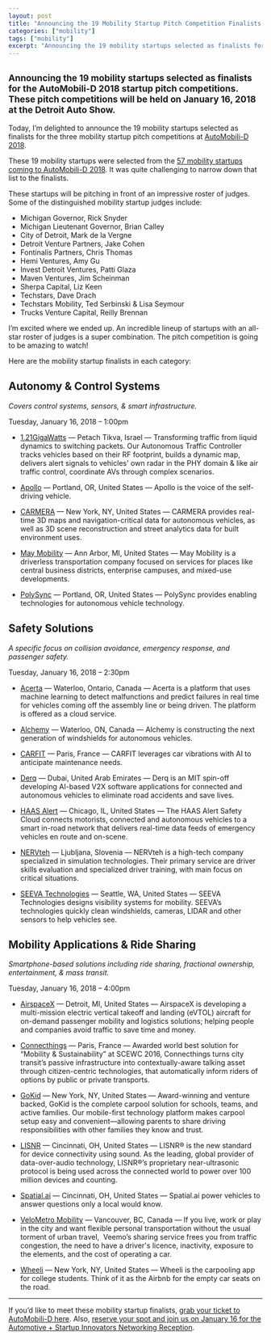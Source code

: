 ```yaml
---
layout: post
title: "Announcing the 19 Mobility Startup Pitch Competition Finalists at AutoMobili-D"
categories: ["mobility"]
tags: ["mobility"]
excerpt: "Announcing the 19 mobility startups selected as finalists for the AutoMobili-D 2018 startup pitch competitions. These pitch competitions will be held on January 16, 2018 at the Detroit Auto Show."
---
```


<h2 class="sub-title"><small>Announcing the 19 mobility startups selected as finalists for the AutoMobili-D 2018 startup pitch competitions. These pitch competitions will be held on January 16, 2018 at the Detroit Auto Show.</small></h2>

Today, I’m delighted to announce the 19 mobility startups selected as finalists for the three mobility startup pitch competitions at [AutoMobili-D 2018](https://naias.com/automobili-d/).

These 19 mobility startups were selected from the [57 mobility startups coming to AutoMobili-D 2018](https://tedserbinski.com/mobility/the-57-mobility-startups-coming-to-automobili-d-2018/). It was quite challenging to narrow down that list to the finalists.

These startups will be pitching in front of an impressive roster of judges. Some of the distinguished mobility startup judges include:

- Michigan Governor, Rick Snyder
- Michigan Lieutenant Governor, Brian Calley
- City of Detroit, Mark de la Vergne
- Detroit Venture Partners, Jake Cohen
- Fontinalis Partners, Chris Thomas
- Hemi Ventures, Amy Gu
- Invest Detroit Ventures, Patti Glaza
- Maven Ventures, Jim Scheinman
- Sherpa Capital, Liz Keen
- Techstars, Dave Drach
- Techstars Mobility, Ted Serbinski & Lisa Seymour
- Trucks Venture Capital, Reilly Brennan

I’m excited where we ended up. An incredible lineup of startups with an all-star roster of judges is a super combination. The pitch competition is going to be amazing to watch!

Here are the mobility startup finalists in each category:

## Autonomy & Control Systems
_Covers control systems, sensors, & smart infrastructure._

Tuesday, January 16, 2018 – 1:00pm

- [1.21GigaWatts](http://www.121gw.tech/) — Petach Tikva, Israel — Transforming traffic from liquid dynamics to switching packets. Our Autonomous Traffic Controller tracks vehicles based on their RF footprint, builds a dynamic map, delivers alert signals to vehicles' own radar in the PHY domain & like air traffic control, coordinate AVs through complex scenarios.

- [Apollo](http://www.okapollo.com/) — Portland, OR, United States — Apollo is the voice of the self-driving vehicle.

- [CARMERA](http://www.carmera.com/) — New York, NY, United States — CARMERA provides real-time 3D maps and navigation-critical data for autonomous vehicles, as well as 3D scene reconstruction and street analytics data for built environment uses.

- [May Mobility](http://maymobility.com/) — Ann Arbor, MI, United States — May Mobility is a driverless transportation company focused on services for places like central business districts, enterprise campuses, and mixed-use developments.

- [PolySync](https://polysync.io/) — Portland, OR, United States — PolySync provides enabling technologies for autonomous vehicle technology.


## Safety Solutions
_A specific focus on collision avoidance, emergency response, and passenger safety._

Tuesday, January 16, 2018 – 2:30pm

- [Acerta](http://acerta.ca/) — Waterloo, Ontario, Canada — Acerta is a platform that uses machine learning to detect malfunctions and predict failures in real time for vehicles coming off the assembly line or being driven. The platform is offered as a cloud service.

- [Alchemy](http://www.alchemynano.com/) — Waterloo, ON, Canada — Alchemy is constructing the next generation of windshields for autonomous vehicles.

- [CARFIT](http://www.car.fit/) — Paris, France — CARFIT leverages car vibrations with AI to anticipate maintenance needs.

- [Derq](https://www.derq.com/) — Dubai, United Arab Emirates — Derq is an MIT spin-off developing AI-based V2X software applications for connected and autonomous vehicles to eliminate road accidents and save lives.

- [HAAS Alert](http://haasalert.com/) — Chicago, IL, United States — The HAAS Alert Safety Cloud connects motorists, connected and autonomous vehicles to a smart in-road network that delivers real-time data feeds of emergency vehicles en route and on-scene.

- [NERVteh](https://www.nerv-teh.com/) — Ljubljana, Slovenia — NERVteh is a high-tech company specialized in simulation technologies. Their primary service are driver skills evaluation and specialized driver training, with main focus on critical situations.

- [SEEVA Technologies](http://www.seeva.tech/) — Seattle, WA, United States — SEEVA Technologies designs visibility systems for mobility. SEEVA’s technologies quickly clean windshields, cameras, LIDAR and other sensors to help vehicles see.


## Mobility Applications & Ride Sharing
_Smartphone-based solutions including ride sharing, fractional ownership, entertainment, & mass transit._

Tuesday, January 16, 2018 – 4:00pm

- [AirspaceX](http://airspacex.com/) — Detroit, MI, United States — AirspaceX is developing a multi-mission electric vertical takeoff and landing (eVTOL) aircraft for on-demand passenger mobility and logistics solutions; helping people and companies avoid traffic to save time and money.

- [Connecthings](http://www.connecthings.com/) — Paris, France — Awarded world best solution for “Mobility & Sustainability” at SCEWC 2016, Connecthings turns city transit’s passive infrastructure into contextually-aware talking asset through citizen-centric technologies, that automatically inform riders of options by public or private transports.

- [GoKid](http://gokid.mobi/) — New York, NY, United States — Award-winning and venture backed, GoKid is the complete carpool solution for schools, teams, and active families. Our mobile-first technology platform makes carpool setup easy and convenient—allowing parents to share driving responsibilities with other families they know and trust.

- [LISNR](http://lisnr.com/) — Cincinnati, OH, United States — LISNR® is the new standard for device connectivity using sound. As the leading, global provider of data-over-audio technology, LISNR®’s proprietary near-ultrasonic protocol is being used across the connected world to power over 100 million devices and counting.

- [Spatial.ai](http://www.spatial.ai/) — Cincinnati, OH, United States — Spatial.ai power vehicles to answer questions only a local would know.

- [VeloMetro Mobility](http://www.velometro.com/) — Vancouver, BC, Canada — If you live, work or play in the city and want flexible personal transportation without the usual torment of urban travel,  Veemo’s sharing service frees you from traffic congestion, the need to have a driver's licence, inactivity, exposure to the elements, and the cost of operating a car.

- [Wheeli](http://www.wheeli.us/) — New York, NY, United States — Wheeli is the carpooling app for college students. Think of it as the Airbnb for the empty car seats on the road.

----

If you’d like to meet these mobility startup finalists, [grab your ticket to AutoMobili-D here](https://naias.com/automobili-d/). Also, [reserve your spot and join us on January 16 for the Automotive + Startup Innovators Networking Reception](https://www.eventbrite.com/e/techstars-mobility-planet-m-present-automotive-startup-innovators-reception-tickets-39612004572).
